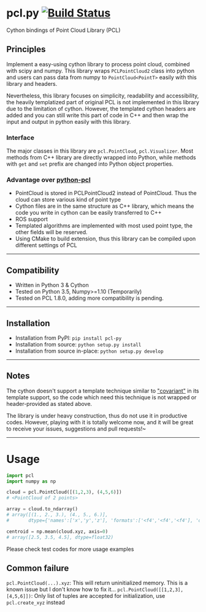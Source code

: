 # pcl.py [![Build Status](https://api.travis-ci.com/cmpute/pcl.py.svg?branch=master)](https://travis-ci.com/cmpute/pcl.py)
<!-- [![Coverage Status](https://coveralls.io/repos/github/cmpute/pcl.py/badge.svg)](https://coveralls.io/github/cmpute/pcl.py) -->

Cython bindings of Point Cloud Library (PCL)

## Principles
Implement a easy-using cython library to process point cloud, combined with scipy and numpy. This library wraps `PCLPointCloud2` class into python and users can pass data from numpy to `PointCloud<PointT>` easily with this library and headers.

Nevertheless, this library focuses on simplicity, readability and accessibility, the heavily templatized part of original PCL is not implemented in this library due to the limitation of cython. However, the templated cython headers are added and you can still write this part of code in C++ and then wrap the input and output in python easily with this library.  

### Interface
The major classes in this library are `pcl.PointCloud`, `pcl.Visualizer`. Most methods from C++ library are directly wrapped into Python, while methods with `get` and `set` prefix are changed into Python object properties.

### Advantage over [python-pcl](https://github.com/strawlab/python-pcl/)
- PointCloud is stored in PCLPointCloud2 instead of PointCloud<PointT>. Thus the cloud can store various kind of point type
- Cython files are in the same structure as C++ library, which means the code you write in cython can be easily transferred to C++
- ROS support
- Templated algorithms are implemented with most used point type, the other fields will be reserved.
- Using CMake to build extension, thus this library can be compiled upon different settings of PCL

------------------------

## Compatibility
- Written in Python 3 & Cython
- Tested on Python 3.5, Numpy>=1.10 (Temporarily)
- Tested on PCL 1.8.0, adding more compatibility is pending.

------------------------

## Installation

- Installation from PyPI: `pip install pcl-py`
- Installation from source: `python setup.py install`
- Installation from source in-place: `python setup.py develop`

------------------------

## Notes
The cython doesn't support a template technique similar to ["covariant"](https://en.wikipedia.org/wiki/Covariance_and_contravariance_(computer_science)) in its template support, so the code which need this technique is not wrapped or header-provided as stated above.

The library is under heavy construction, thus do not use it in productive codes. However, playing with it is totally welcome now, and it will be great to receive your issues, suggestions and pull requests!~

-------------------------

# Usage

```python
import pcl
import numpy as np

cloud = pcl.PointCloud([(1,2,3), (4,5,6)])
# <PointCloud of 2 points>

array = cloud.to_ndarray()
# array([(1., 2., 3.), (4., 5., 6.)],
#       dtype={'names':['x','y','z'], 'formats':['<f4','<f4','<f4'], 'offsets':[0,4,8], 'itemsize':16})

centroid = np.mean(cloud.xyz, axis=0)
# array([2.5, 3.5, 4.5], dtype=float32)
```

Please check test codes for more usage examples

## Common failure
`pcl.PointCloud(...).xyz`: This will return uninitialized memory. This is a known issue but I don't know how to fix it...
`pcl.PointCloud([[1,2,3], [4,5,6]])`: Only list of tuples are accepted for initialization, use `pcl.create_xyz` instead
